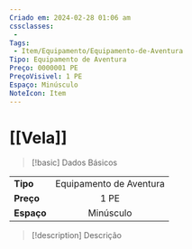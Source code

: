 ```yaml
---
Criado em: 2024-02-28 01:06 am
cssclasses:
 - 
Tags:
 - Item/Equipamento/Equipamento-de-Aventura
Tipo: Equipamento de Aventura
Preço: 0000001 PE
PreçoVisivel: 1 PE
Espaço: Minúsculo
NoteIcon: Item
---
```

# [[Vela]]

> [!basic] Dados Básicos
> 
|            |     |
| ---------- |:---:|
| **Tipo**   |   Equipamento de Aventura   |
| **Preço**  |   1 PE   |
| **Espaço** |   Minúsculo   |
>
 
> [!description] Descrição
> 
>

